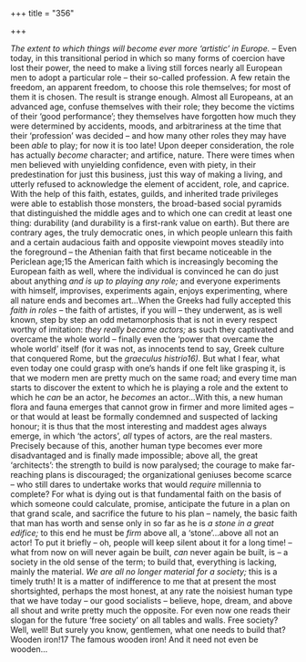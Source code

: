 +++
title = "356"

+++

*The extent to which things will become ever more ‘artistic’ in Europe.* – Even today, in this transitional period in which so many forms of coercion have lost their power, the need to make a living still forces nearly all European men to adopt a particular role – their so-called profession. A few retain the freedom, an apparent freedom, to choose this role themselves; for most of them it is chosen. The result is strange enough. Almost all Europeans, at an advanced age, confuse themselves with their role; they become the victims of their ‘good performance’; they themselves have forgotten how much they were determined by accidents, moods, and arbitrariness at the time that their ‘profession’ was decided – and how many other roles they may have been *able* to play; for now it is too late\! Upon deeper consideration, the role has actually *become* character; and artifice, nature. There were times when men believed with unyielding confidence, even with piety, in their predestination for just this business, just this way of making a living, and utterly refused to acknowledge the element of accident, role, and caprice. With the help of this faith, estates, guilds, and inherited trade privileges were able to establish those monsters, the broad-based social pyramids that distinguished the middle ages and to which one can credit at least one thing: durability \(and durability is a first-rank value on earth\). But there are contrary ages, the truly democratic ones, in which people unlearn this faith and a certain audacious faith and opposite viewpoint moves steadily into the foreground – the Athenian faith that first became noticeable in the Periclean age;15 the American faith which is increasingly becoming the European faith as well, where the individual is convinced he can do just about anything *and is up to playing any role;* and everyone experiments with himself, improvises, experiments again, enjoys experimenting, where all nature ends and becomes art...When the Greeks had fully accepted this *faith in roles* – the faith of artistes, if you will – they underwent, as is well known, step by step an odd metamorphosis that is not in every respect worthy of imitation: *they really became actors;* as such they captivated and overcame the whole world – finally even the ‘power that overcame the whole world’ itself \(for it was not, as innocents tend to say, Greek culture that conquered Rome, but the *graeculus histrio16\).* But what I fear, what even today one could grasp with one’s hands if one felt like grasping it, is that we modern men are pretty much on the same road; and every time man starts to discover the extent to which he is playing a role and the extent to which he *can* be an actor, he *becomes* an actor...With this, a new human flora and fauna emerges that cannot grow in firmer and more limited ages – or that would at least be formally condemned and suspected of lacking honour; it is thus that the most interesting and maddest ages always emerge, in which ‘the actors’, *all* types of actors, are the real masters. Precisely because of this, another human type becomes ever more disadvantaged and is finally made impossible; above all, the great ‘architects’: the strength to build is now paralysed; the courage to make far-reaching plans is discouraged; the organizational geniuses become scarce – who still dares to undertake works that would *require* millennia to complete? For what is dying out is that fundamental faith on the basis of which someone could calculate, promise, anticipate the future in a plan on that grand scale, and sacrifice the future to his plan – namely, the basic faith that man has worth and sense only in so far as he is *a stone in a great edifice;* to this end he must be *firm* above all, a ‘stone’...above all not an actor\! To put it briefly – oh, people will keep silent about it for a long time\! – what from now on will never again be built, *can* never again be built, is – a society in the old sense of the term; to build that, everything is lacking, mainly the material. *We are all no longer material for a society;* this is a timely truth\! It is a matter of indifference to me that at present the most shortsighted, perhaps the most honest, at any rate the noisiest human type that we have today – our good socialists – believe, hope, dream, and above all shout and write pretty much the opposite. For even now one reads their slogan for the future ‘free society’ on all tables and walls. Free society? Well, well\! But surely you know, gentlemen, what one needs to build that? Wooden iron\!17 The famous wooden iron\! And it need not even be wooden...



